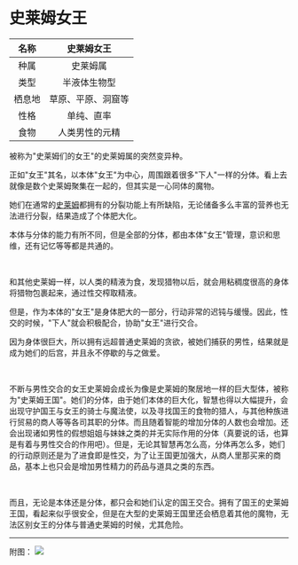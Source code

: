 # 史莱姆女王

|名称|史莱姆女王|
|:-:|:-:|
|种属|史莱姆属|
|类型|半液体生物型|
|栖息地|草原、平原、洞窟等|
|性格|单纯、直率|
|食物|人类男性的元精|

被称为"史莱姆们的女王"的史莱姆属的突然变异种。

正如"女王"其名，以本体"女王"为中心，周围跟着很多"下人"一样的分体。看上去就像是数个史莱姆聚集在一起的，但其实是一心同体的魔物。

她们在通常的[史莱姆](03史莱姆.md)都拥有的分裂功能上有所缺陷，无论储备多么丰富的营养也无法进行分裂，结果造成了个体肥大化。

本体与分体的能力有所不同，但是全部的分体，都由本体"女王"管理，意识和思维，还有记忆等等都是共通的。

<br>

和其他史莱姆一样，以人类的精液为食，发现猎物以后，就会用粘稠度很高的身体将猎物包裹起来，通过性交榨取精液。

但是，作为本体的"女王"是身体肥大的一部分，行动非常的迟钝与缓慢。因此，性交的时候，"下人"就会积极配合，协助"女王"进行交合。

因为身体很巨大，所以拥有远超普通史莱姆的贪欲，被她们捕获的男性，结果就是成为她们的后宫，并且永不停歇的与之做爱。

<br>

不断与男性交合的女王史莱姆会成长为像是史莱姆的聚居地一样的巨大型体，被称为"史莱姆王国"。她们的分体，由于她们本体的巨大化，智慧也得以大幅提升，会出现守护国王与女王的骑士与魔法使，以及寻找国王的食物的猎人，与其他种族进行贸易的商人等等各司其职的分体。而且随着智能的增加分体的人数也会增加。还会出现诸如男性的假想姐姐与妹妹之类的并无实际作用的分体（真要说的话，也算是有着与男性交合的作用吧）。但是，无论其智慧再怎么高，分体再怎么多，她们的行动原则还是为了进食即是性交，为了让王国更加强大，从商人里那买来的商品，基本上也只会是增加男性精力的药品与道具之类的东西。

<br>

而且，无论是本体还是分体，都只会和她们认定的国王交合。拥有了国王的史莱姆王国，看起来似乎很安全，但是在大型的史莱姆王国里还会栖息着其他的魔物，无法区别女王的分体与普通史莱姆的时候，尤其危险。

------------------------------------------------------------------------

附图： ![](img/魔物娘图鉴I/20-21史莱姆女王.jpg)

